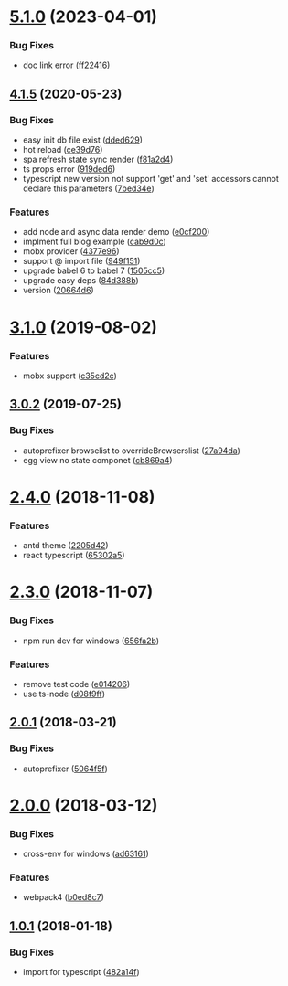 <a name="5.1.0"></a>
# [5.1.0](https://github.com/easy-team/egg-react-typescript-boilerplate/compare/4.1.5...5.1.0) (2023-04-01)


### Bug Fixes

* doc link error ([ff22416](https://github.com/easy-team/egg-react-typescript-boilerplate/commit/ff22416))



<a name="4.1.5"></a>
## [4.1.5](https://github.com/easy-team/egg-react-typescript-boilerplate/compare/3.1.0...4.1.5) (2020-05-23)


### Bug Fixes

* easy init db file exist ([dded629](https://github.com/easy-team/egg-react-typescript-boilerplate/commit/dded629))
* hot reload ([ce39d76](https://github.com/easy-team/egg-react-typescript-boilerplate/commit/ce39d76))
* spa refresh state sync render ([f81a2d4](https://github.com/easy-team/egg-react-typescript-boilerplate/commit/f81a2d4))
* ts props error ([919ded6](https://github.com/easy-team/egg-react-typescript-boilerplate/commit/919ded6))
* typescript new version not support 'get' and 'set' accessors cannot declare this parameters ([7bed34e](https://github.com/easy-team/egg-react-typescript-boilerplate/commit/7bed34e))


### Features

* add node and async data render demo ([e0cf200](https://github.com/easy-team/egg-react-typescript-boilerplate/commit/e0cf200))
* implment full blog example ([cab9d0c](https://github.com/easy-team/egg-react-typescript-boilerplate/commit/cab9d0c))
* mobx provider ([4377e96](https://github.com/easy-team/egg-react-typescript-boilerplate/commit/4377e96))
* support @ import file ([949f151](https://github.com/easy-team/egg-react-typescript-boilerplate/commit/949f151))
* upgrade babel 6 to babel 7 ([1505cc5](https://github.com/easy-team/egg-react-typescript-boilerplate/commit/1505cc5))
* upgrade easy deps ([84d388b](https://github.com/easy-team/egg-react-typescript-boilerplate/commit/84d388b))
* version ([20664d6](https://github.com/easy-team/egg-react-typescript-boilerplate/commit/20664d6))



<a name="3.1.0"></a>
# [3.1.0](https://github.com/easy-team/egg-react-typescript-boilerplate/compare/3.0.2...3.1.0) (2019-08-02)


### Features

* mobx support ([c35cd2c](https://github.com/easy-team/egg-react-typescript-boilerplate/commit/c35cd2c))



<a name="3.0.2"></a>
## [3.0.2](https://github.com/easy-team/egg-react-typescript-boilerplate/compare/2.4.0...3.0.2) (2019-07-25)


### Bug Fixes

* autoprefixer  browselist to overrideBrowserslist ([27a94da](https://github.com/easy-team/egg-react-typescript-boilerplate/commit/27a94da))
* egg view no state componet ([cb869a4](https://github.com/easy-team/egg-react-typescript-boilerplate/commit/cb869a4))



<a name="2.4.0"></a>
# [2.4.0](https://github.com/easy-team/egg-react-typescript-boilerplate/compare/2.3.0...2.4.0) (2018-11-08)


### Features

* antd theme ([2205d42](https://github.com/easy-team/egg-react-typescript-boilerplate/commit/2205d42))
* react typescript ([65302a5](https://github.com/easy-team/egg-react-typescript-boilerplate/commit/65302a5))



<a name="2.3.0"></a>
# [2.3.0](https://github.com/easy-team/egg-react-typescript-boilerplate/compare/2.0.1...2.3.0) (2018-11-07)


### Bug Fixes

* npm run dev for windows ([656fa2b](https://github.com/easy-team/egg-react-typescript-boilerplate/commit/656fa2b))


### Features

* remove test code ([e014206](https://github.com/easy-team/egg-react-typescript-boilerplate/commit/e014206))
* use ts-node ([d08f9ff](https://github.com/easy-team/egg-react-typescript-boilerplate/commit/d08f9ff))



<a name="2.0.1"></a>
## [2.0.1](https://github.com/easy-team/egg-react-typescript-boilerplate/compare/2.0.0...2.0.1) (2018-03-21)


### Bug Fixes

* autoprefixer ([5064f5f](https://github.com/easy-team/egg-react-typescript-boilerplate/commit/5064f5f))



<a name="2.0.0"></a>
# [2.0.0](https://github.com/easy-team/egg-react-typescript-boilerplate/compare/1.0.1...2.0.0) (2018-03-12)


### Bug Fixes

* cross-env for windows ([ad63161](https://github.com/easy-team/egg-react-typescript-boilerplate/commit/ad63161))


### Features

* webpack4 ([b0ed8c7](https://github.com/easy-team/egg-react-typescript-boilerplate/commit/b0ed8c7))



<a name="1.0.1"></a>
## [1.0.1](https://github.com/easy-team/egg-react-typescript-boilerplate/compare/482a14f...1.0.1) (2018-01-18)


### Bug Fixes

* import for typescript ([482a14f](https://github.com/easy-team/egg-react-typescript-boilerplate/commit/482a14f))



